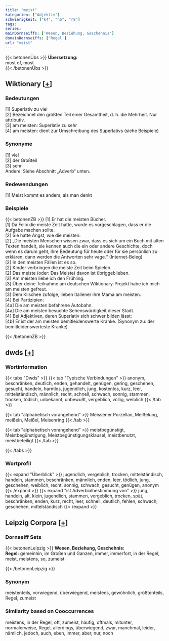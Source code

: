 ```yaml
---
title: "meist"
kategorien: ["Adjektiv"]
schwierigkeit: ["k4", "h5", "r8"]
tags:
series:
mainDornseiffs: ['Wesen, Beziehung, Geschehnis']
domainDornseiffs: ['Regel']
url: "meist"
---
```


{{< betonenÜbs >}}
**Übersetzung:**  
most of, most  
{{< /betonenÜbs >}}

## Wiktionary [[+](https://de.wiktionary.org/wiki/meist)]

### Bedeutungen
[1] Superlativ zu viel  
[2] Bezeichnet den größten Teil einer Gesamtheit, d. h. die Mehrheit. Nur attributiv.  
[3] am meisten: Superlativ zu sehr  
[4] am meisten: dient zur Umschreibung des Superlativs (siehe Beispiele)  

### Synonyme
[1] viel  
[2] der Großteil  
[3] sehr  
Andere: Siehe Abschnitt „Adverb“ unten.  

### Redewendungen
[1] Meist kommt es anders, als man denkt  

### Beispiele
{{< betonenZB >}}
[1] Er hat die meisten Bücher.  
[1] Da Felix die meiste Zeit hatte, wurde es vorgeschlagen, dass er die Aufgabe machen sollte.  
[2] Sie hatte Angst, wie die meisten.  
[2] „Die meisten Menschen wissen zwar, dass es sich um ein Buch mit alten Texten handelt, sie kennen auch die ein oder andere Geschichte, doch wenn es darum geht, ihre Bedeutung für heute oder für sie persönlich zu erklären, dann werden die Antworten sehr vage.“ (Internet-Beleg)  
[2] In den meisten Fällen ist es so.  
[2] Kinder verbringen die meiste Zeit beim Spielen.  
[2] Das meiste (oder: Das Meiste) davon ist übriggeblieben.  
[3] Am meisten liebe ich den Frühling.  
[3] Über deine Teilnahme am deutschen Wiktionary-Projekt habe ich mich am meisten gefreut.  
[3] Dem Klischee zufolge, lieben Italiener ihre Mama am meisten.  
[4] Bei Partizipien:  
[4a] Die am meisten befahrene Autobahn.  
[4a] Die am meisten besuchte Sehenswürdigkeit dieser Stadt.  
[4] Bei Adjektiven, deren Superlativ sich schwer bilden lässt:  
[4b] Er ist der am meisten bemitleidenswerte Kranke. (Synonym zu: der bemitleidenswerteste Kranke)  

{{< /betonenZB >}}


## dwds [[+](https://www.dwds.de/wb/meist)]

### Wortinformation
{{< tabs "Dwds" >}}
{{< tab "Typische Verbindungen" >}}
anonym, beschränken, deutlich, enden, gehandelt, genügen, gering, geschehen, gesucht, handeln, harmlos, jugendlich, jung, kostenlos, kurz, leer, mittelständisch, männlich, recht, schnell, schwach, sonnig, stammen, trocken, tödlich, unbekannt, unbewußt, vergeblich, völlig, weiblich
{{< /tab >}}

{{< tab "alphabetisch vorangehend" >}}
Meissener Porzellan, Meißelung, meißeln, Meißel, Meisenring
{{< /tab >}}

{{< tab "alphabetisch vorangehend" >}}
meistbegünstigt, Meistbegünstigung, Meistbegünstigungsklausel, meistbenutzt, meistbeteiligt
{{< /tab >}}

{{< /tabs >}}

### Wortprofil
{{< expand "Überblick" >}} jugendlich, vergeblich, trocken, mittelständisch, handeln, stammen, beschränken, männlich, enden, leer, tödlich, jung, geschehen, weiblich, recht, sonnig, schwach, gesucht, genügen, anonym {{< /expand >}}
{{< expand "ist Adverbialbestimmung von" >}} jung, handeln, alt, klein, jugendlich, stammen, vergeblich, trocken, spät, beschränken, enden, kurz, recht, leer, schnell, deutlich, fehlen, schwach, geschehen, mittelständisch {{< /expand >}}

## Leipzig Corpora [[+](https://corpora.uni-leipzig.de/en/res?word=meist&corpusId=deu_newscrawl-public_2018)]

### Dornseiff Sets
{{< betonenLeipzig >}}
**Wesen, Beziehung, Geschehnis:**  
**Regel:** gemeinhin, im Großen und Ganzen, immer, immerfort, in der Regel, meist, meistens, so, zumeist  

{{< /betonenLeipzig >}}

### Synonym
meistenteils, vorwiegend, überwiegend, meistens, gewöhnlich, größtenteils, Regel, zumeist


### Similarity based on Cooccurrences
meistens, in der Regel, oft, zumeist, häufig, oftmals, mitunter, normalerweise, Regel, allerdings, überwiegend, zwar, manchmal, leider, nämlich, jedoch, auch, eben, immer, aber, nur, noch

